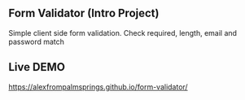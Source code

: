 ## Form Validator (Intro Project)
Simple client side form validation. Check required, length, email and password match

## Live DEMO
https://alexfrompalmsprings.github.io/form-validator/

